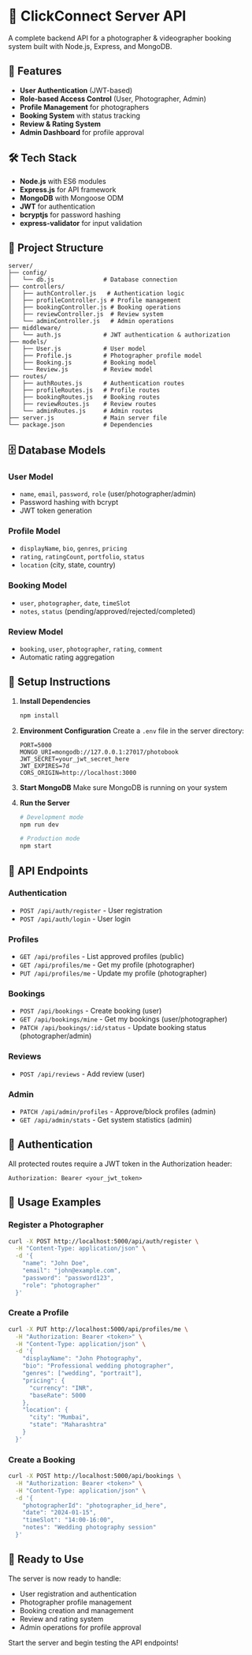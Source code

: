 # 📸 ClickConnect Server API

A complete backend API for a photographer & videographer booking system built with Node.js, Express, and MongoDB.

## 🚀 Features

- **User Authentication** (JWT-based)
- **Role-based Access Control** (User, Photographer, Admin)
- **Profile Management** for photographers
- **Booking System** with status tracking
- **Review & Rating System**
- **Admin Dashboard** for profile approval

## 🛠️ Tech Stack

- **Node.js** with ES6 modules
- **Express.js** for API framework
- **MongoDB** with Mongoose ODM
- **JWT** for authentication
- **bcryptjs** for password hashing
- **express-validator** for input validation

## 📁 Project Structure

```
server/
├── config/
│   └── db.js              # Database connection
├── controllers/
│   ├── authController.js   # Authentication logic
│   ├── profileController.js # Profile management
│   ├── bookingController.js # Booking operations
│   ├── reviewController.js  # Review system
│   └── adminController.js   # Admin operations
├── middleware/
│   └── auth.js            # JWT authentication & authorization
├── models/
│   ├── User.js            # User model
│   ├── Profile.js         # Photographer profile model
│   ├── Booking.js         # Booking model
│   └── Review.js          # Review model
├── routes/
│   ├── authRoutes.js      # Authentication routes
│   ├── profileRoutes.js   # Profile routes
│   ├── bookingRoutes.js   # Booking routes
│   ├── reviewRoutes.js    # Review routes
│   └── adminRoutes.js     # Admin routes
├── server.js              # Main server file
└── package.json           # Dependencies
```

## 🗄️ Database Models

### User Model
- `name`, `email`, `password`, `role` (user/photographer/admin)
- Password hashing with bcrypt
- JWT token generation

### Profile Model
- `displayName`, `bio`, `genres`, `pricing`
- `rating`, `ratingCount`, `portfolio`, `status`
- `location` (city, state, country)

### Booking Model
- `user`, `photographer`, `date`, `timeSlot`
- `notes`, `status` (pending/approved/rejected/completed)

### Review Model
- `booking`, `user`, `photographer`, `rating`, `comment`
- Automatic rating aggregation

## 🔧 Setup Instructions

1. **Install Dependencies**
   ```bash
   npm install
   ```

2. **Environment Configuration**
   Create a `.env` file in the server directory:
   ```
   PORT=5000
   MONGO_URI=mongodb://127.0.0.1:27017/photobook
   JWT_SECRET=your_jwt_secret_here
   JWT_EXPIRES=7d
   CORS_ORIGIN=http://localhost:3000
   ```

3. **Start MongoDB**
   Make sure MongoDB is running on your system

4. **Run the Server**
   ```bash
   # Development mode
   npm run dev
   
   # Production mode
   npm start
   ```

## 📡 API Endpoints

### Authentication
- `POST /api/auth/register` - User registration
- `POST /api/auth/login` - User login

### Profiles
- `GET /api/profiles` - List approved profiles (public)
- `GET /api/profiles/me` - Get my profile (photographer)
- `PUT /api/profiles/me` - Update my profile (photographer)

### Bookings
- `POST /api/bookings` - Create booking (user)
- `GET /api/bookings/mine` - Get my bookings (user/photographer)
- `PATCH /api/bookings/:id/status` - Update booking status (photographer/admin)

### Reviews
- `POST /api/reviews` - Add review (user)

### Admin
- `PATCH /api/admin/profiles` - Approve/block profiles (admin)
- `GET /api/admin/stats` - Get system statistics (admin)

## 🔐 Authentication

All protected routes require a JWT token in the Authorization header:
```
Authorization: Bearer <your_jwt_token>
```

## 🎯 Usage Examples

### Register a Photographer
```bash
curl -X POST http://localhost:5000/api/auth/register \
  -H "Content-Type: application/json" \
  -d '{
    "name": "John Doe",
    "email": "john@example.com",
    "password": "password123",
    "role": "photographer"
  }'
```

### Create a Profile
```bash
curl -X PUT http://localhost:5000/api/profiles/me \
  -H "Authorization: Bearer <token>" \
  -H "Content-Type: application/json" \
  -d '{
    "displayName": "John Photography",
    "bio": "Professional wedding photographer",
    "genres": ["wedding", "portrait"],
    "pricing": {
      "currency": "INR",
      "baseRate": 5000
    },
    "location": {
      "city": "Mumbai",
      "state": "Maharashtra"
    }
  }'
```

### Create a Booking
```bash
curl -X POST http://localhost:5000/api/bookings \
  -H "Authorization: Bearer <token>" \
  -H "Content-Type: application/json" \
  -d '{
    "photographerId": "photographer_id_here",
    "date": "2024-01-15",
    "timeSlot": "14:00-16:00",
    "notes": "Wedding photography session"
  }'
```

## 🚀 Ready to Use

The server is now ready to handle:
- User registration and authentication
- Photographer profile management
- Booking creation and management
- Review and rating system
- Admin operations for profile approval

Start the server and begin testing the API endpoints!

